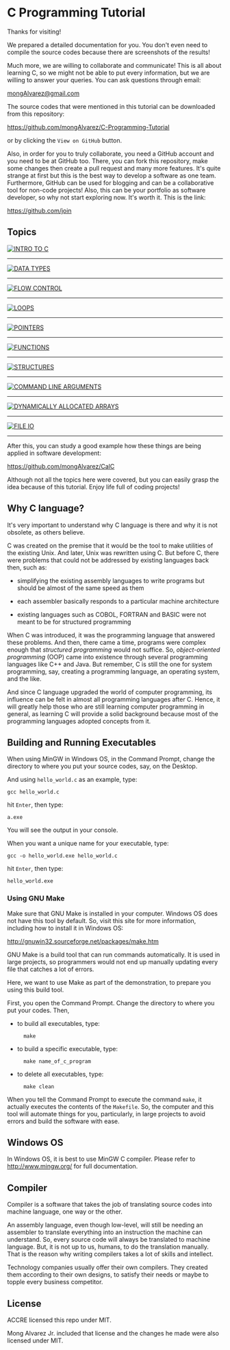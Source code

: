 <!-- Global site tag (gtag.js) - Google Analytics -->
<script async src="https://www.googletagmanager.com/gtag/js?id=UA-146817309-1"></script>
<script>
  window.dataLayer = window.dataLayer || [];
  function gtag(){dataLayer.push(arguments);}
  gtag('js', new Date());

  gtag('config', 'UA-146817309-1');
</script>

C Programming Tutorial
======================
Thanks for visiting! 

We prepared a detailed 
documentation for you. You don't even need to
compile the source codes because there are screenshots
of the results!

Much more, we are willing to collaborate and communicate!
This is all about learning C, so we might not be
able to put every information, but we are willing
to answer your queries.
You can ask questions through email:

<mongAlvarez@gmail.com>

The source codes that were mentioned 
in this tutorial can be downloaded from 
this repository:

<https://github.com/mongAlvarez/C-Programming-Tutorial>

or by clicking the `View on GitHub` button.

Also, in order for you to truly collaborate,
you need a GitHub account and you need
to be at GitHub too.
There, you can
fork this repository, make some changes
then create a pull request 
and many more features.
It's quite strange at first but this is the best way to
develop a software as one team. Furthermore, GitHub can
be used for blogging and can be a collaborative tool for
non-code projects!
Also, this can be your portfolio as software developer,
so why not start exploring now. It's worth it. This is the link:

<https://github.com/join>

Topics
-----
[![INTRO TO C](screenshots/picture.png)](001_hello_world/)

***

[![DATA TYPES](screenshots/Picture2.png)](002_variable_types/)

***

[![FLOW CONTROL](screenshots/Picture3.png)](003_flow_control/)

***

[![LOOPS](screenshots/Picture4.png)](004_loops/)

***

[![POINTERS](screenshots/Picture5.png)](005_pointers/)

***

[![FUNCTIONS](screenshots/Picture6.png)](006_functions/)

***

[![STRUCTURES](screenshots/Picture7.png)](007_structures/)

***

[![COMMAND LINE ARGUMENTS](screenshots/Picture8.png)](008_pass_command_line_options/)

***

[![DYNAMICALLY ALLOCATED ARRAYS](screenshots/Picture9.png)](009_dynamically_allocated_arrays/)

***

[![FILE IO](screenshots/Picture10.png)](010_file_IO/)

***

After this, you can study a good example
how these things are being applied 
in software development:

<https://github.com/mongAlvarez/CalC>

Although not all the topics here were covered,
but you can easily
grasp the idea because of this tutorial. 
Enjoy life full of coding projects!

## Why C language?
It's very important to understand why C language
is there and why it is not obsolete, as others 
believe. 

C was created on the premise that it
would be the tool to make utilities of the 
existing Unix. And later, Unix was 
rewritten using C.
But before C, there were problems that could not be
addressed by existing languages back then, such as:

- simplifying the existing
assembly languages to write programs but should be
almost of the same speed as them

- each assembler basically responds to a particular 
machine architecture

- existing languages such as COBOL, FORTRAN 
and BASIC were not meant to be for structured
programming

When C was introduced, it was the programming language
that answered these problems.
And then, there came a time, programs were complex
enough that *structured programming* would not suffice.
So, *object-oriented programming* (OOP) came into existence through
several programming languages like C++ and Java.
But remember, C is still the one for system
programming, say, creating
a programming language, an operating system,
and the like.

And since C language upgraded the world of
computer programming, its influence can be felt
in almost all programming languages after C.
Hence, it
will greatly help those who are still learning
computer programming in general, as
learning C will provide a solid background
because most of the programming languages
adopted concepts from it.

Building and Running Executables
--------------------

When using MinGW in Windows OS,
in the Command Prompt,
change the directory to where you put 
your source codes, say, on the Desktop.

And using `hello_world.c` as an example, type:

	gcc hello_world.c
		
hit `Enter`, then type:

	a.exe		
		
You will see the output in your console.

When you want a unique name for your executable,
type:

	gcc -o hello_world.exe hello_world.c
		
hit `Enter`, then type:

	hello_world.exe

### Using GNU Make
Make sure that GNU Make is installed in your computer.
Windows OS does not have this tool by default. So,
visit this site for more information, including how
to install it in Windows OS:

<http://gnuwin32.sourceforge.net/packages/make.htm>

GNU Make is a build tool that can run
commands automatically. It is used in large
projects, so programmers would not end up manually updating
every file that catches a lot of errors.

Here, we want to use Make as part of the demonstration,
to prepare you using this build tool.

First, you open the Command Prompt.
Change the directory to where you put your codes.
Then,

- to build all executables, type:

		make 

- to build a specific executable, type:

		make name_of_c_program

- to delete all executables, type:

		make clean

When you tell the Command Prompt to execute
the command `make`, it actually executes the 
contents of the `Makefile`. So, the computer and 
this tool will automate things for you, particularly,
in large projects to avoid errors and build
the software with ease.

Windows OS
-----

In Windows OS, it is best to use MinGW C compiler.
Please refer to <http://www.mingw.org/> for
full documentation.

Compiler
----

Compiler is a software that takes the job
of translating source codes into machine language,
one way or the other.

An assembly language, even though low-level,
will still be needing an assembler to translate
everything into an instruction the machine can understand.
So, every source code will always
be translated to machine language. But, it is not
up to us, humans, to do the translation manually.
That is the reason why writing compilers takes a lot
of skills and intellect. 

Technology companies usually offer their own compilers.
They created them
according to their own designs, 
to satisfy their needs or maybe to topple every business competitor.

License
----

ACCRE licensed this repo under MIT. 

Mong Alvarez Jr. included that license and
the changes he made were also licensed under MIT.

